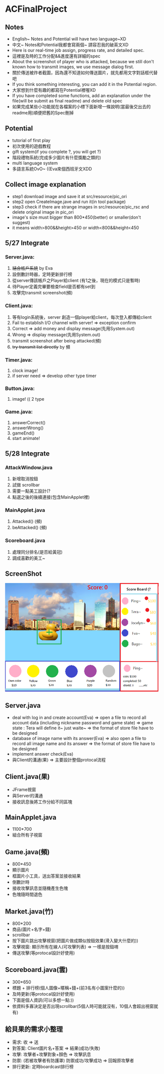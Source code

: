# ACFinalProject

## Notes
+ English~ Notes and Potential will have two language~XD
+ 中文~ Notes和Potential我都會寫兩個~ 請容忍我的破英文XD
+ Here is our real-time job assign, progress rate, and detailed spec.
+ 這裡是及時的工作分配&&進度還有詳細的spec
+ About the screenshot of player who is attacked, because we still don't known how to transmit images, we use message dialog first.
+ 關於傳送被炸者截圖，因為還不知道如何傳送圖片，就先都用文字對話框代替吧
+ If you think something interesting, you can add it in the Potential region.
+ 大家想到什麼有趣的都寫在Potential裡喔XD
+ If you have completed some functions, add an explanation under the file(will be submit as final readme) and delete old spec
+ 如果完成某些小功能就在各檔案的小標下面新增一條說明(當最後交出去的readme用)順便把舊的Spec刪掉

## Potential
+ tutorial of first play
+ 初次使用的遊戲教程
+ gift system(if you complete ?, you will get ?)
+ 階段禮物系統(完成多少圖片有什麼獎勵之類的)
+ multi language system
+ 多語言系統OvO~ ((Eva來個西班牙文XDD

## Collect image explanation
+ step1 download image and save it at src/resource/pic_ori
+ step2 open CreateImage.jave and run it(in tool package)
+ step3 check if there are strange images in src/resource/pic_rsc and delete original image in pic_ori
+ image's size must bigger than 800*450(better) or smaller(don't suggest)
+ it means width>800&&height>450 or width<800&&height<450

## 5/27 Integrate

### Server.java:
1. ~~結合帳戶系統~~ by Eva
2. 設倒數計時器，定時更新排行榜
3. 從server傳該帳戶之Player給client (有1之後，現在的模式只是暫時)
4. 待Player定義完畢要檢查field是否都有set到
5. 攻擊完transmit screenshot(頻)

### Client.java:
1. 等有login系統後，server 創造一個player給client，每次登入都傳給client
2. Fail to establish I/O channel with server! => exception confirm
3. Correct => add money and display message(先用System.out)
4. Wrong => display message(先用System.out)
5. transmit screenshot after being attacked(頻)
6. ~~try transmit list directly~~ by 頻

### Timer.java: 
1. clock image!
2. if server need => develop other type timer

### Button.java:
1. image! (( 2 type

### Game.java:
1. answerCorrect()
2. answerWrong()
3. gameEnd()
4. start animate!

## 5/28 Integrate

### AttackWindow.java
1. 新增取消按鈕
2. 試做 scrollbar
3. 需要一點美工設計(?
4. 點選之後的後續連接(包含MainApplet裡)

### MainApplet.java
1. Attacked() (頻)
2. beAttacked() (頻)

### Scoreboard.java
1. 處理同分排名(是否給黃冠)
2. 調成喜歡的美工~

## ScreenShot
![alt tag](/UserInterface.png)

## Server.java
+ deal with log in and create account(Eva)
	=> open a file to record all account data (including nickname password and game state)
	=> game state : Tera will define it~ just waite~ 
	=> the format of store file have to be designed
+ database of image name with its answer(Eva)
	=> also open a file to record all image name and its answer
	=> the format of store file have to be designed
+ implement answer check(Eva)
+ 與Client的溝通(果) => 主要設計整個protocal流程

## Client.java(果)
+ JFrame視窗
+ 與Server的溝通
+ 接收訊息後將工作分給不同區塊

## MainApplet.java
+ 1100*700
+ 組合所有子視窗

## Game.java(頻)
+ 800*450
+ 顯示圖片
+ 框圖片小工具，送出答案並接收結果
+ 倒數計時
+ 接收攻擊訊息並隨機產生色塊
+ 色塊隨時間退色

## Market.java(竹)
+ 800*200
+ 商品(圖片+名字+錢)
+ scrollbar
+ 按下圖片跳出攻擊視窗(把圖片做成類似按鈕效果(滑入變大什麼的))
+ 攻擊視窗: 顯示所有在線人(可攻擊列表) => 一樣是按鈕唷
+ 傳送攻擊(等protocal設計好使用)

## Scoreboard.java(雲)
+ 300*650
+ 標題 + 排行榜(個人圖像+暱稱+錢+(前3名有小圖案什麼的))
+ 及時更新(等protocal設計好使用)
+ 下面是個人資訊(可以多想一點:))
+ 依資料多寡決定是否出現scrollbar(5個人時可能就沒有，10個人會超出視窗就有)

## 給貝果的需求小整理
+ 需求: 收 => 送
+ 對答案: Client圖片名+答案 => 結果(成功/失敗)
+ 攻擊: 攻擊者+攻擊對象+顏色 => 攻擊訊息
+ 防禦: (若被攻擊者有防護罩) 防禦成功/攻擊成功 => 回報原攻擊者
+ 排行更新: 定時boardcast排行榜